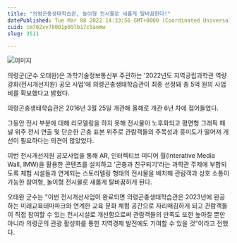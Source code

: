 ```yaml
---
title: "의령곤충생태학습관, 놀이형 전시물로 새롭게 탈바꿈한다!"
datePublished: Tue Mar 08 2022 14:33:56 GMT+0000 (Coordinated Universal Time)
cuid: cm702xv78001p09lb17c5aomw
slug: 3511

---
```



![이미지](https://cdn.hashnode.com/res/hashnode/image/upload/v1739254024681/5a1f3465-da38-4388-8347-b237eb48a584.jpeg)

의령군(군수 오태완)은 과학기술정보통신부 주관하는 '2022년도 지역공립과학관 역량 강화(전시개선지원) 공모 사업'에 의령곤충생태학습관이 최종 선정돼 총 5억 원의 사업비를 확보했다고 밝혔다.

의령곤충생태학습관은 2016년 3월 25일 개관해 올해로 개관 6년 차에 접어들었다.

그동안 전시 부분에 대해 리모델링을 하지 못해 전시물이 노후화되고 평면형 그래픽 패널 위주 전시 연출 및 단순한 곤충 표본 위주로 관람객들의 주목성과 흥미도가 떨어져 개선이 필요하다는 의견이 많았었다.

이번 전시개선지원 공모사업을 통해 AR, 인터렉티브 미디어 월(Interative Media Wall, IMW)을 활용한 콘텐츠를 설치하고 '곤충과 친구되기'라는 과학관 주제에 부합되도록 체험 시설들과 연계되는 스토리텔링 형태의 전시물을 배치해 관람객과 상호 소통이 가능한 참여형, 놀이형 전시물로 새롭게 탈바꿈하게 된다.

오태완 군수는 "이번 전시개선사업이 완료되면 의령곤충생태학습관은 2023년에 완공하는 미래교육테마파크와 연계한 교육 문화 체험 공간으로 자리매김하게 되고 관람객들이 직접 참여할 수 있는 전시시설로 개선함으로써 관람객들의 만족도 또한 높아질 뿐만 아니라 의령군의 관광 활성화를 통한 지역경제 발전에도 기여할 수 있을 것"이라고 전했다.